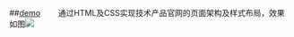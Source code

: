 ##[demo](gentlemanczh.com/works/Baidu_IFE/mission-7/)
　　通过HTML及CSS实现技术产品官网的页面架构及样式布局，效果如图![](http://7xrp04.com1.z0.glb.clouddn.com/task_1_7_2.jpg)